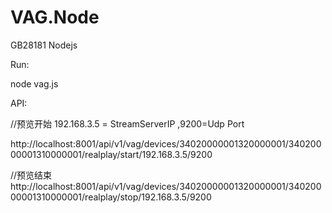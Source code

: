 # VAG.Node
GB28181 Nodejs

Run:

node vag.js

API:

//预览开始 192.168.3.5 = StreamServerIP ,9200=Udp Port 



http://localhost:8001/api/v1/vag/devices/34020000001320000001/34020000001310000001/realplay/start/192.168.3.5/9200


//预览结束
http://localhost:8001/api/v1/vag/devices/34020000001320000001/34020000001310000001/realplay/stop/192.168.3.5/9200